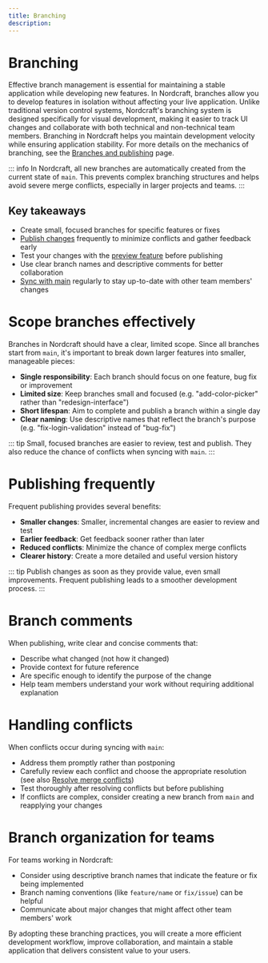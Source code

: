 ```yaml
---
title: Branching
description:
---
```


# Branching
Effective branch management is essential for maintaining a stable application while developing new features. In Nordcraft, branches allow you to develop features in isolation without affecting your live application. Unlike traditional version control systems, Nordcraft's branching system is designed specifically for visual development, making it easier to track UI changes and collaborate with both technical and non-technical team members. Branching in Nordcraft helps you maintain development velocity while ensuring application stability. For more details on the mechanics of branching, see the [Branches and publishing](/get-started/branches-and-publishing) page.

::: info
In Nordcraft, all new branches are automatically created from the current state of `main`. This prevents complex branching structures and helps avoid severe merge conflicts, especially in larger projects and teams.
:::

## Key takeaways
- Create small, focused branches for specific features or fixes
- [Publish changes](/get-started/branches-and-publishing#publish-changes) frequently to minimize conflicts and gather feedback early
- Test your changes with the [preview feature](/get-started/branches-and-publishing#preview-a-branch) before publishing
- Use clear branch names and descriptive comments for better collaboration
- [Sync with main](/get-started/branches-and-publishing#sync-with-main) regularly to stay up-to-date with other team members' changes

# Scope branches effectively
Branches in Nordcraft should have a clear, limited scope. Since all branches start from `main`, it's important to break down larger features into smaller, manageable pieces:
- **Single responsibility**: Each branch should focus on one feature, bug fix or improvement
- **Limited size**: Keep branches small and focused (e.g. "add-color-picker" rather than "redesign-interface")
- **Short lifespan**: Aim to complete and publish a branch within a single day
- **Clear naming**: Use descriptive names that reflect the branch's purpose (e.g. "fix-login-validation" instead of "bug-fix")

::: tip
Small, focused branches are easier to review, test and publish. They also reduce the chance of conflicts when syncing with `main`.
:::

# Publishing frequently
Frequent publishing provides several benefits:
- **Smaller changes**: Smaller, incremental changes are easier to review and test
- **Earlier feedback**: Get feedback sooner rather than later
- **Reduced conflicts**: Minimize the chance of complex merge conflicts
- **Clearer history**: Create a more detailed and useful version history

::: tip
Publish changes as soon as they provide value, even small improvements. Frequent publishing leads to a smoother development process.
:::

# Branch comments
When publishing, write clear and concise comments that:
- Describe what changed (not how it changed)
- Provide context for future reference
- Are specific enough to identify the purpose of the change
- Help team members understand your work without requiring additional explanation

# Handling conflicts
When conflicts occur during syncing with `main`:
- Address them promptly rather than postponing
- Carefully review each conflict and choose the appropriate resolution (see also [Resolve merge conflicts](/get-started/branches-and-publishing#resolve-merge-conflicts))
- Test thoroughly after resolving conflicts but before publishing
- If conflicts are complex, consider creating a new branch from `main` and reapplying your changes

# Branch organization for teams
For teams working in Nordcraft:
- Consider using descriptive branch names that indicate the feature or fix being implemented
- Branch naming conventions (like `feature/name` or `fix/issue`) can be helpful
- Communicate about major changes that might affect other team members' work

By adopting these branching practices, you will create a more efficient development workflow, improve collaboration, and maintain a stable application that delivers consistent value to your users.